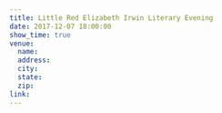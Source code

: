 ```yaml
---
title: Little Red Elizabeth Irwin Literary Evening
date: 2017-12-07 18:00:00
show_time: true
venue:
  name:
  address:
  city:
  state:
  zip:
link:
---
```



